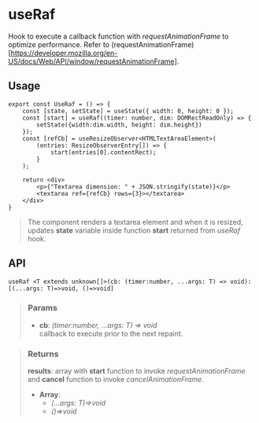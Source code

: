 # useRaf
Hook to execute a callback function with _requestAnimationFrame_ to optimize performance. Refer to (requestAnimationFrame)[https://developer.mozilla.org/en-US/docs/Web/API/window/requestAnimationFrame].

## Usage

```tsx
export const UseRaf = () => {
	const [state, setState] = useState({ width: 0, height: 0 });
	const [start] = useRaf((timer: number, dim: DOMRectReadOnly) => {
		setState({width:dim.width, height: dim.height})
	});
	const [refCb] = useResizeObserver<HTMLTextAreaElement>(
		(entries: ResizeObserverEntry[]) => {
			start(entries[0].contentRect);
		}
	);

	return <div>
		<p>{"Textarea dimension: " + JSON.stringify(state)}</p>
		<textarea ref={refCb} rows={3}></textarea>
	</div>
}
```

> The component renders a textarea element and when it is resized, updates __state__ variable inside function __start__ returned from _useRaf_ hook.


## API

```tsx
useRaf <T extends unknown[]>(cb: (timer:number, ...args: T) => void): [(...args: T)=>void, ()=>void] 
```

> ### Params
>
> - __cb__: _(timer:number, ...args: T) => void_  
 callback to execute prior to the next repaint.
>

> ### Returns
>
> __results__: array with __start__ function to invoke _requestAnimationFrame_ and __cancel__ function to invoke _cancelAnimationFrame_.
> - __Array__:  
>     - _(...args: T)=>void_  
>     - _()=>void_  
>